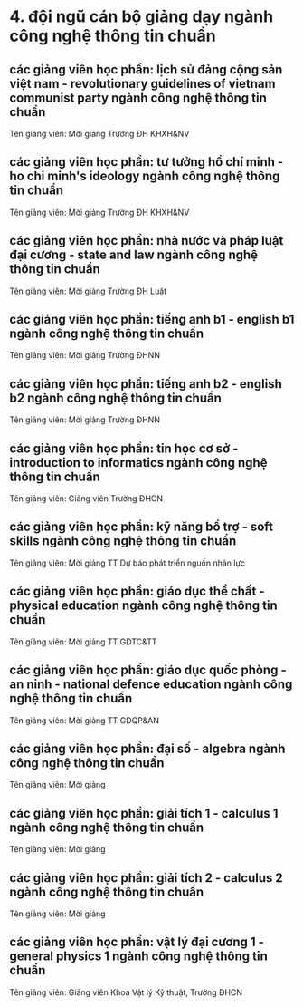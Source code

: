 # 4. đội ngũ cán bộ giảng dạy ngành công nghệ thông tin chuẩn
## các giảng viên học phần: lịch sử đảng cộng sản việt nam - revolutionary guidelines of vietnam communist party ngành công nghệ thông tin chuẩn
Tên giảng viên: Mời giảng Trường ĐH KHXH&NV
## các giảng viên học phần: tư tưởng hồ chí minh - ho chi minh's ideology ngành công nghệ thông tin chuẩn
Tên giảng viên: Mời giảng Trường ĐH KHXH&NV
## các giảng viên học phần: nhà nước và pháp luật đại cương - state and law ngành công nghệ thông tin chuẩn
Tên giảng viên: Mời giảng Trường ĐH Luật
## các giảng viên học phần: tiếng anh b1 - english b1 ngành công nghệ thông tin chuẩn
Tên giảng viên: Mời giảng Trường ĐHNN
## các giảng viên học phần: tiếng anh b2 - english b2 ngành công nghệ thông tin chuẩn
Tên giảng viên: Mời giảng Trường ĐHNN
## các giảng viên học phần: tin học cơ sở - introduction to informatics ngành công nghệ thông tin chuẩn
Tên giảng viên: Giảng viên Trường ĐHCN
## các giảng viên học phần: kỹ năng bổ trợ - soft skills ngành công nghệ thông tin chuẩn
Tên giảng viên: Mời giảng TT Dự báo phát triển nguồn nhân lực
## các giảng viên học phần: giáo dục thể chất  - physical education ngành công nghệ thông tin chuẩn
Tên giảng viên: Mời giảng TT GDTC&TT
## các giảng viên học phần: giáo dục quốc phòng - an ninh - national defence education ngành công nghệ thông tin chuẩn
Tên giảng viên: Mời giảng TT GDQP&AN
## các giảng viên học phần: đại số - algebra ngành công nghệ thông tin chuẩn
Tên giảng viên: Mời giảng
## các giảng viên học phần: giải tích 1 - calculus 1 ngành công nghệ thông tin chuẩn
Tên giảng viên: Mời giảng
## các giảng viên học phần: giải tích 2 - calculus 2 ngành công nghệ thông tin chuẩn
Tên giảng viên: Mời giảng
## các giảng viên học phần: vật lý đại cương 1 - general physics 1 ngành công nghệ thông tin chuẩn
Tên giảng viên: Giảng viên Khoa Vật lý Kỹ thuật, Trường ĐHCN
